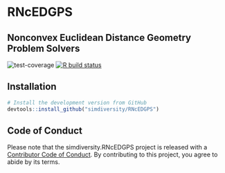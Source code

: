 # RNcEDGPS
## Nonconvex Euclidean Distance Geometry Problem Solvers

![test-coverage](https://github.com/simdiversity/RNcEDGPS/workflows/test-coverage/badge.svg)
  [![R build status](https://github.com/simdiversity/RNcEDGPS/workflows/R-CMD-check/badge.svg)](https://github.com/simdiversity/RNcEDGPS/actions)



## Installation

```R
# Install the development version from GitHub
devtools::install_github("simdiversity/RNcEDGPS")
```

## Code of Conduct
  
Please note that the simdiversity.RNcEDGPS project is released with a [Contributor Code of Conduct](https://contributor-covenant.org/version/2/0/CODE_OF_CONDUCT.html). 
By contributing to this project, you agree to abide by its terms.
